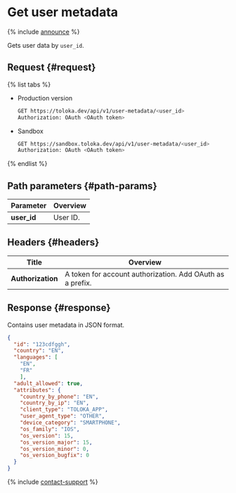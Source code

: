 # Get user metadata

{% include [announce](../_includes/announce.md) %}

Gets user data by `user_id`.

## Request {#request}

{% list tabs %}

- Production version

  ```bash
  GET https://toloka.dev/api/v1/user-metadata/<user_id>
  Authorization: OAuth <OAuth token>
  ```

- Sandbox

  ```bash
  GET https://sandbox.toloka.dev/api/v1/user-metadata/<user_id>
  Authorization: OAuth <OAuth token>
  ```

{% endlist %}

## Path parameters {#path-params}

Parameter | Overview
----- | -----
**user_id** | User ID.

## Headers {#headers}

Title | Overview
----- | -----
**Authorization** | A token for account authorization. Add OAuth as a prefix.

## Response {#response}

Contains user metadata in JSON format.

```json
{
  "id": "123cdfggh",
  "country": "EN",
  "languages": [
    "EN",
    "FR"
    ],
  "adult_allowed": true,
  "attributes": {
    "country_by_phone": "EN",
    "country_by_ip": "EN",
    "client_type": "TOLOKA_APP",
    "user_agent_type": "OTHER",
    "device_category": "SMARTPHONE",
    "os_family": "IOS",
    "os_version": 15,
    "os_version_major": 15,
    "os_version_minor": 0,
    "os_version_bugfix": 0
  }
}
```

{% include [contact-support](../../guide/_includes/contact-support.md) %}